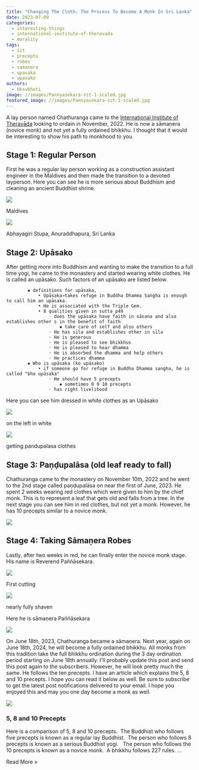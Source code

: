 ```yaml
---
title: "Changing The Cloth: The Process To Become A Monk In Sri Lanka"
date: 2023-07-09
categories: 
  - interesting-things
  - international-institute-of-theravada
  - morality
tags: 
  - iit
  - precepts
  - robes
  - samaṇera
  - upasaka
  - upasako
authors: 
  - bksubhuti
image: //images/Pannyasekara-sit-1-scaled.jpg
featured_image: //images/Pannyasekara-sit-1-scaled.jpg
---
```


A lay person named Chathuranga came to the [International Institute of Theravāda](https://americanmonk.org/international-institute-of-theravada/) looking to ordain in November, 2022. He is now a sāmaṇera (novice monk) and not yet a fully ordained bhikkhu. I thought that it would be interesting to show his path to monkhood to you.

## Stage 1: Regular Person

First he was a regular lay person working as a construction assistant engineer in the Maldives and then made the transition to a devoted layperson. Here you can see he is more serious about Buddhism and cleaning an ancient Buddhist shrine.

![](/images/chathuranga-1024x576.jpg)

Maldives

![](/images/chaturanga-cleaning-1024x768.jpg)

Abhayagiri Stupa, Anuraddhapura, Sri Lanka

## Stage 2: Upāsako

After getting more into Buddhism and wanting to make the transition to a full time yogi, he came to the monastery and started wearing white clothes. He is called an upāsako. Such factors of an upāsako are listed below.  

```
        ▪ definitions for upāsaka,
            • Upāsaka→takes refuge in Buddha Dhamma Saṅgha is enough to call him an upāsaka. 
            • He is associated with the Triple Gem.
            • 8 qualities given in sutta p49
                ◦ does the upāsaka have faith in sāsana and also establishes other s in the benefit of faith
                    ▪ take care of self and also others
                ◦ He has sīla and establishes other in sīla
                ◦ He is generous
                ◦ He is pleased to see bhikkhus
                ◦ He is pleased to hear dhamma
                ◦ He is absorbed the dhamma and help others 
                ◦ He practices dhamma
        ▪ Who is upāsaka (ko upāsako)
            • if someone go for refuge in Buddha Dhamma sangha, he is called "bho upāsaka"
                ◦ He should have 5 precepts
                    ▪ sometimes 8 9 10 precepts
                ◦ has right livelihood
```

Here you can see him dressed in white clothes as an Upāsako

![](/images/upasako-1024x768.jpg)

on the left in white

![](/images/chaturangha-getting-robes.jpg)

getting pandupalasa clothes

## Stage 3: Paṇḍupalāsa (old leaf ready to fall)

Chathuranga came to the monastery on November 10th, 2022 and he went to the 2nd stage called paṇḍupalāsa on near the first of June, 2023. He spent 2 weeks wearing red clothes which were given to him by the chief monk. This is to represent a leaf that gets old and falls from a tree. In the next stage you can see him in red clothes, but not yet a monk. However, he has 10 precepts similar to a novice monk.

![](/images/chaturanga-pandupalasa-768x1024.jpg)

## Stage 4: Taking Sāmaṇera Robes

Lastly, after two weeks in red, he can finally enter the novice monk stage. His name is Reverend Paññāsekara.

![](/images/chaturangha-first-cut-1024x576.jpg)

First cutting

![](/images/pannyasekara-shave-1024x576.jpg)

nearly fully shaven

Here he is sāmaṇera Paññāsekara

![](/images/Pannyasekara-sit-1-1024x576.jpg)

On June 18th, 2023, Chathuranga became a sāmaṇera. Next year, again on June 18th, 2024, he will become a fully ordained bhikkhu. All monks from this tradition take the full bhikkhu ordination during the 3 day ordination period starting on June 18th annually. I'll probably update this post and send this post again to the subscribers. However, he will look pretty much the same. He follows the ten precepts. I have an article which explains the 5, 8 and 10 precepts. I hope you can read it below as well. Be sure to subscribe to get the latest post notifications delivered to your email. I hope you enjoyed this and may you one day become a monk as well.

![](/images/Precepts-330x195.png)

### 5, 8 and 10 Precepts

Here is a comparison of 5, 8 and 10 precepts.  The Buddhist who follows five precepts is known as a regular lay Buddhist.  The person who follows 8 precepts is known as a serious Buddhist yogi.   The person who follows the 10 precepts is known as a novice monk.  A bhikkhu follows 227 rules. …

Read More »